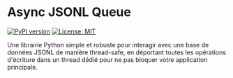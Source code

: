 # Async JSONL Queue

[![PyPI version](https://badge.fury.io/py/async-sqlite-queue.svg)](https://badge.fury.io/py/async-sqlite-queue)
[![License: MIT](https://img.shields.io/badge/License-MIT-yellow.svg)](https://opensource.org/licenses/MIT)

Une librairie Python simple et robuste pour interagir avec une base de données JSONL de manière thread-safe, en déportant toutes les opérations d'écriture dans un thread
dédié pour ne pas bloquer votre application principale.